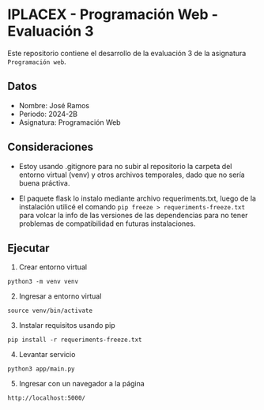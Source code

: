 # IPLACEX - Programación Web - Evaluación 3

Este repositorio contiene el desarrollo de la evaluación 3 de la asignatura
`Programación web`.

## Datos

- Nombre: José Ramos
- Periodo: 2024-2B
- Asignatura: Programación Web

## Consideraciones

- Estoy usando .gitignore para no subir al repositorio la carpeta del entorno virtual (venv) y otros archivos temporales, dado que no sería buena práctiva.

- El paquete flask lo instalo mediante archivo requeriments.txt, luego de la instalación utilicé el comando `pip freeze > requeriments-freeze.txt` para volcar la info de las versiones de las dependencias para no tener problemas de compatibilidad en futuras instalaciones.

## Ejecutar

1. Crear entorno virtual

```shell
python3 -m venv venv
```

2. Ingresar a entorno virtual

```shell
source venv/bin/activate
```

3. Instalar requisitos usando pip

```shell
pip install -r requeriments-freeze.txt
```

4. Levantar servicio

```shell
python3 app/main.py
```

5. Ingresar con un navegador a la página

```
http://localhost:5000/
```